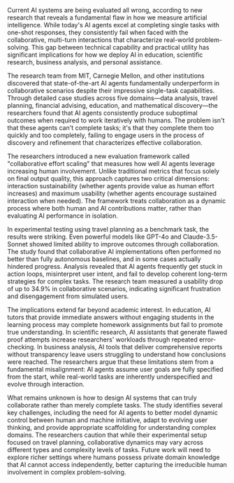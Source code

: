Current AI systems are being evaluated all wrong, according to new research that reveals a fundamental flaw in how we measure artificial intelligence. While today's AI agents excel at completing single tasks with one-shot responses, they consistently fail when faced with the collaborative, multi-turn interactions that characterize real-world problem-solving. This gap between technical capability and practical utility has significant implications for how we deploy AI in education, scientific research, business analysis, and personal assistance.

The research team from MIT, Carnegie Mellon, and other institutions discovered that state-of-the-art AI agents fundamentally underperform in collaborative scenarios despite their impressive single-task capabilities. Through detailed case studies across five domains—data analysis, travel planning, financial advising, education, and mathematical discovery—the researchers found that AI agents consistently produce suboptimal outcomes when required to work iteratively with humans. The problem isn't that these agents can't complete tasks; it's that they complete them too quickly and too completely, failing to engage users in the process of discovery and refinement that characterizes effective collaboration.

The researchers introduced a new evaluation framework called "collaborative effort scaling" that measures how well AI agents leverage increasing human involvement. Unlike traditional metrics that focus solely on final output quality, this approach captures two critical dimensions: interaction sustainability (whether agents provide value as human effort increases) and maximum usability (whether agents encourage sustained interaction when needed). The framework treats collaboration as a dynamic process where both human and AI contributions matter, rather than evaluating AI performance in isolation.

In experimental testing using travel planning as a benchmark task, the results were striking. Even powerful models like GPT-4o and Claude-3.5-Sonnet showed limited ability to improve outcomes through collaboration. The study found that collaborative AI implementations often performed no better than fully autonomous baselines, and in some cases actually hindered progress. Analysis revealed that AI agents frequently get stuck in action loops, misinterpret user intent, and fail to develop coherent long-term strategies for complex tasks. The research team measured a usability drop of up to 34.9% in collaborative scenarios, indicating significant frustration and disengagement from simulated users.

The implications extend far beyond academic interest. In education, AI tutors that provide immediate answers without engaging students in the learning process may complete homework assignments but fail to promote true understanding. In scientific research, AI assistants that generate flawed proof attempts increase researchers' workloads through repeated error-checking. In business analysis, AI tools that deliver comprehensive reports without transparency leave users struggling to understand how conclusions were reached. The researchers argue that these limitations stem from a fundamental misalignment: AI agents assume user goals are fully specified from the start, while real-world tasks are inherently underspecified and evolve through interaction.

What remains unknown is how to design AI systems that can truly collaborate rather than merely complete tasks. The study identifies several key challenges, including the need for AI agents to better model dynamic control between human and machine initiative, adapt to evolving user thinking, and provide appropriate scaffolding for understanding complex domains. The researchers caution that while their experimental setup focused on travel planning, collaborative dynamics may vary across different types and complexity levels of tasks. Future work will need to explore richer settings where humans possess private domain knowledge that AI cannot access independently, better capturing the irreducible human involvement in complex problem-solving.